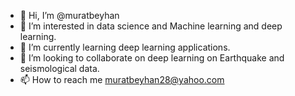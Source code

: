 - 👋 Hi, I’m @muratbeyhan
- 👀 I’m interested in data science and Machine learning and deep learning.
- 🌱 I’m currently learning deep learning applications.
- 💞️ I’m looking to collaborate on deep learning on Earthquake and seismological data.
- 📫 How to reach me muratbeyhan28@yahoo.com

<!---
muratbeyhan/muratbeyhan is a ✨ special ✨ repository because its `README.md` (this file) appears on your GitHub profile.
You can click the Preview link to take a look at your changes.
--->
